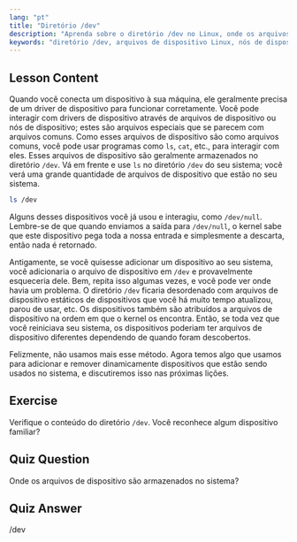 ```yaml
---
lang: "pt"
title: "Diretório /dev"
description: "Aprenda sobre o diretório /dev no Linux, onde os arquivos de dispositivo são armazenados. Entenda os nós de dispositivo e como interagir com eles. Explore /dev com ls. Guia para iniciantes em Linux."
keywords: "diretório /dev, arquivos de dispositivo Linux, nós de dispositivo, tutorial Linux, ls /dev, Linux para iniciantes, guia Linux"
---
```


## Lesson Content

Quando você conecta um dispositivo à sua máquina, ele geralmente precisa de um driver de dispositivo para funcionar corretamente. Você pode interagir com drivers de dispositivo através de arquivos de dispositivo ou nós de dispositivo; estes são arquivos especiais que se parecem com arquivos comuns. Como esses arquivos de dispositivo são como arquivos comuns, você pode usar programas como `ls`, `cat`, etc., para interagir com eles. Esses arquivos de dispositivo são geralmente armazenados no diretório `/dev`. Vá em frente e use `ls` no diretório `/dev` do seu sistema; você verá uma grande quantidade de arquivos de dispositivo que estão no seu sistema.

```bash
ls /dev
```

Alguns desses dispositivos você já usou e interagiu, como `/dev/null`. Lembre-se de que quando enviamos a saída para `/dev/null`, o kernel sabe que este dispositivo pega toda a nossa entrada e simplesmente a descarta, então nada é retornado.

Antigamente, se você quisesse adicionar um dispositivo ao seu sistema, você adicionaria o arquivo de dispositivo em `/dev` e provavelmente esqueceria dele. Bem, repita isso algumas vezes, e você pode ver onde havia um problema. O diretório `/dev` ficaria desordenado com arquivos de dispositivo estáticos de dispositivos que você há muito tempo atualizou, parou de usar, etc. Os dispositivos também são atribuídos a arquivos de dispositivo na ordem em que o kernel os encontra. Então, se toda vez que você reiniciava seu sistema, os dispositivos poderiam ter arquivos de dispositivo diferentes dependendo de quando foram descobertos.

Felizmente, não usamos mais esse método. Agora temos algo que usamos para adicionar e remover dinamicamente dispositivos que estão sendo usados no sistema, e discutiremos isso nas próximas lições.

## Exercise

Verifique o conteúdo do diretório `/dev`. Você reconhece algum dispositivo familiar?

## Quiz Question

Onde os arquivos de dispositivo são armazenados no sistema?

## Quiz Answer

/dev
